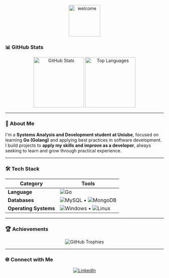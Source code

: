<p align="center">
  <img src="https://raw.githubusercontent.com/alexnaiman/alexnaiman/master/resources/welcomeglitch.gif" width="100px" alt="welcome">
</p>

### 📊 GitHub Stats
<div align="center">
  <img height="160em" src="https://github-readme-stats.vercel.app/api?username=hopbunny&show_icons=true&theme=dracula&include_all_commits=true&count_private=true" alt="GitHub Stats"/>
  <img height="160em" src="https://github-readme-stats.vercel.app/api/top-langs/?username=hopbunny&layout=compact&langs_count=8&theme=dracula" alt="Top Languages"/>
</div>

---

### 🧠 About Me
I'm a **Systems Analysis and Development student at Uniube**, focused on learning **Go (Golang)** and applying best practices in software development.  
I build projects to **apply my skills and improve as a developer**, always seeking to learn and grow through practical experience.  

---

### 🛠️ Tech Stack
| Category | Tools |
|-----------|-------|
| **Language** | ![Go](https://img.shields.io/badge/Go-00ADD8?style=for-the-badge&logo=go&logoColor=white) |
| **Databases** | ![MySQL](https://img.shields.io/badge/MySQL-005C84?style=for-the-badge&logo=mysql&logoColor=white) • ![MongoDB](https://img.shields.io/badge/MongoDB-4EA94B?style=for-the-badge&logo=mongodb&logoColor=white) |
| **Operating Systems** | ![Windows](https://img.shields.io/badge/Windows-0078D6?style=for-the-badge&logo=windows&logoColor=white) • ![Linux](https://img.shields.io/badge/Linux-FCC624?style=for-the-badge&logo=linux&logoColor=black) |

---

### 🏆 Achievements
<p align="center">
  <img src="https://github-profile-trophy.vercel.app/?username=hopbunny&theme=darkhub&no-frame=true&margin-w=15" alt="GitHub Trophies"/>
</p>

---

### 🌐 Connect with Me
<p align="center">
  <a href="https://www.linkedin.com/in/alisson-luis?utm_source=share&utm_campaign=share_via&utm_content=profile&utm_medium=android_app">
    <img src="https://img.shields.io/badge/LinkedIn-0077B5?style=for-the-badge&logo=linkedin&logoColor=white" alt="LinkedIn"/>
  </a>
</p>
